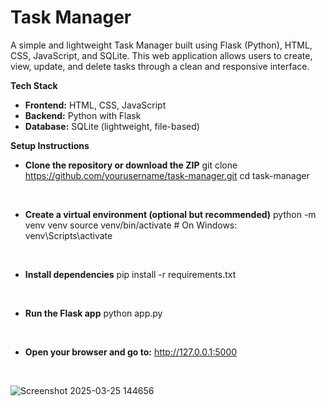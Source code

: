 # Task Manager

A simple and lightweight Task Manager built using Flask (Python), HTML, CSS, JavaScript, and SQLite. This web application allows users to create, view, update, and delete tasks through a clean and responsive interface.

**Tech Stack**
- **Frontend:** HTML, CSS, JavaScript
- **Backend:** Python with Flask
- **Database:** SQLite (lightweight, file-based)

**Setup Instructions**
<br>
- **Clone the repository or download the ZIP**
git clone https://github.com/yourusername/task-manager.git
cd task-manager
<br>

- **Create a virtual environment (optional but recommended)**
python -m venv venv
source venv/bin/activate  # On Windows: venv\Scripts\activate
<br>

- **Install dependencies**
pip install -r requirements.txt
<br>

- **Run the Flask app**
python app.py
<br>

- **Open your browser and go to:**
http://127.0.0.1:5000
<br>

![Screenshot 2025-03-25 144656](https://github.com/user-attachments/assets/6dabe5c8-ebc4-4f76-8c5d-a1ed22129386)
